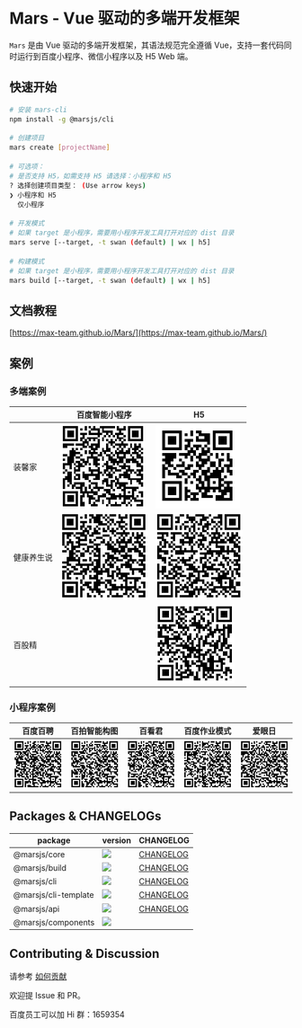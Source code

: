 # Mars - Vue 驱动的多端开发框架

`Mars` 是由 Vue 驱动的多端开发框架，其语法规范完全遵循 Vue，支持一套代码同时运行到百度小程序、微信小程序以及 H5 Web 端。 

## 快速开始

```bash
# 安装 mars-cli
npm install -g @marsjs/cli

# 创建项目
mars create [projectName]

# 可选项：
# 是否支持 H5，如需支持 H5 请选择：小程序和 H5
? 选择创建项目类型： (Use arrow keys)
❯ 小程序和 H5
  仅小程序

# 开发模式
# 如果 target 是小程序，需要用小程序开发工具打开对应的 dist 目录
mars serve [--target, -t swan (default) | wx | h5]

# 构建模式
# 如果 target 是小程序，需要用小程序开发工具打开对应的 dist 目录
mars build [--target, -t swan (default) | wx | h5]

```

## 文档教程
[https://max-team.github.io/Mars/](https://max-team.github.io/Mars/)

## 案例

### 多端案例

| | 百度智能小程序 | H5 |
|-|-|-|
| 装馨家 | ![](./docs/assets/qr-jiazhuang.png) | [![](./docs/assets/qr-jiazhuang-h5.png)](https://jia.baidu.com/m#/pages/home/index) |
| 健康养生说 | ![](./docs/assets/qr-yangsheng.png) | [![](./docs/assets/qr-yangsheng-h5.png)](https://sp0.baidu.com/5LMDcjW6BwF3otqbppnN2DJv/health.pae.baidu.com/medauth/healthpage/#/pages/list/index) |
| 百股精 |  | [![](./docs/assets/qr-baigujing-h5.png)](http://finance.pae.baidu.com/selfselect/#/pages/index/index) |


### 小程序案例

| 百度百聘 | 百拍智能构图 | 百看君 | 百度作业模式 | 爱眼日 |
|-|-|-|-|-|
| ![](./docs/assets/qr-baipin.png) | ![](./docs/assets/qr-huabao.png) | ![](./docs/assets/qr-fuli.png) | ![](./docs/assets/qr-zuoye.png) | ![](./docs/assets/qr-aiyan.png) |

## Packages & CHANGELOGs

| package | version | CHANGELOG |
|-|-|-|
| @marsjs/core | [![](https://img.shields.io/npm/v/@marsjs/core.svg)](https://www.npmjs.com/package/@marsjs/core) | [CHANGELOG](https://max-team.github.io/Mars/CHANGELOGS-0.3/core.html) |
| @marsjs/build | [![](https://img.shields.io/npm/v/@marsjs/build.svg)](https://www.npmjs.com/package/@marsjs/build) | [CHANGELOG](https://max-team.github.io/Mars/CHANGELOGS-0.3/build.html) |
| @marsjs/cli | [![](https://img.shields.io/npm/v/@marsjs/cli.svg)](https://www.npmjs.com/package/@marsjs/cli) | [CHANGELOG](https://max-team.github.io/Mars/CHANGELOGS-0.3/cli.html) |
| @marsjs/cli-template | [![](https://img.shields.io/npm/v/@marsjs/cli-template.svg)](https://www.npmjs.com/package/@marsjs/cli-template) | [CHANGELOG](https://max-team.github.io/Mars/CHANGELOGS-0.3/cli-template.html) |
| @marsjs/api | [![](https://img.shields.io/npm/v/@marsjs/api.svg)](https://www.npmjs.com/package/@marsjs/api) | [CHANGELOG](https://max-team.github.io/Mars/CHANGELOGS/api.html) |
| @marsjs/components | [![](https://img.shields.io/npm/v/@marsjs/components.svg)](https://www.npmjs.com/package/@marsjs/components) | |

## Contributing & Discussion

请参考 [如何贡献](./CONTRIBUTING.md)

欢迎提 Issue 和 PR。

百度员工可以加 Hi 群：1659354
